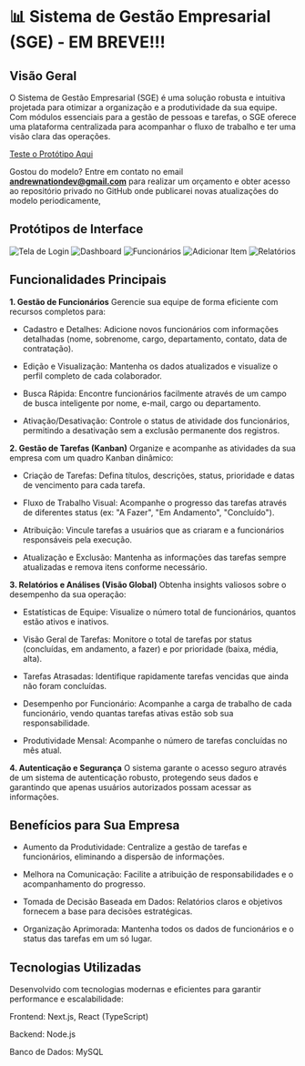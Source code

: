 # 📊 Sistema de Gestão Empresarial (SGE) - EM BREVE!!!

## Visão Geral
O Sistema de Gestão Empresarial (SGE) é uma solução robusta e intuitiva projetada para otimizar a organização e a produtividade da sua equipe. Com módulos essenciais para a gestão de pessoas e tarefas, o SGE oferece uma plataforma centralizada para acompanhar o fluxo de trabalho e ter uma visão clara das operações.

[Teste o Protótipo Aqui](https://sge-sistema-ger-empresarial.vercel.app/login)

Gostou do modelo? Entre em contato no email **andrewnationdev@gmail.com** para realizar um orçamento e obter acesso ao repositório privado no GitHub onde publicarei novas atualizações do modelo periodicamente,

## Protótipos de Interface

![Tela de Login](https://andrewnationdev.vercel.app/img/sge/sge-prototipo1.png)
![Dashboard](https://andrewnationdev.vercel.app/img/sge/sge-prototipo2.png)
![Funcionários](https://andrewnationdev.vercel.app/img/sge/sge-prototipo3.png)
![Adicionar Item](https://andrewnationdev.vercel.app/img/sge/sge-prototipo4.png)
![Relatórios](https://andrewnationdev.vercel.app/img/sge/sge-prototipo5.png)

## Funcionalidades Principais
**1. Gestão de Funcionários**
Gerencie sua equipe de forma eficiente com recursos completos para:

- Cadastro e Detalhes: Adicione novos funcionários com informações detalhadas (nome, sobrenome, cargo, departamento, contato, data de contratação).

- Edição e Visualização: Mantenha os dados atualizados e visualize o perfil completo de cada colaborador.

- Busca Rápida: Encontre funcionários facilmente através de um campo de busca inteligente por nome, e-mail, cargo ou departamento.

- Ativação/Desativação: Controle o status de atividade dos funcionários, permitindo a desativação sem a exclusão permanente dos registros.

**2. Gestão de Tarefas (Kanban)**
Organize e acompanhe as atividades da sua empresa com um quadro Kanban dinâmico:

- Criação de Tarefas: Defina títulos, descrições, status, prioridade e datas de vencimento para cada tarefa.

- Fluxo de Trabalho Visual: Acompanhe o progresso das tarefas através de diferentes status (ex: "A Fazer", "Em Andamento", "Concluído").

- Atribuição: Vincule tarefas a usuários que as criaram e a funcionários responsáveis pela execução.

- Atualização e Exclusão: Mantenha as informações das tarefas sempre atualizadas e remova itens conforme necessário.

**3. Relatórios e Análises (Visão Global)**
Obtenha insights valiosos sobre o desempenho da sua operação:

- Estatísticas de Equipe: Visualize o número total de funcionários, quantos estão ativos e inativos.

- Visão Geral de Tarefas: Monitore o total de tarefas por status (concluídas, em andamento, a fazer) e por prioridade (baixa, média, alta).

- Tarefas Atrasadas: Identifique rapidamente tarefas vencidas que ainda não foram concluídas.

- Desempenho por Funcionário: Acompanhe a carga de trabalho de cada funcionário, vendo quantas tarefas ativas estão sob sua responsabilidade.

- Produtividade Mensal: Acompanhe o número de tarefas concluídas no mês atual.

**4. Autenticação e Segurança**
O sistema garante o acesso seguro através de um sistema de autenticação robusto, protegendo seus dados e garantindo que apenas usuários autorizados possam acessar as informações.

## Benefícios para Sua Empresa
- Aumento da Produtividade: Centralize a gestão de tarefas e funcionários, eliminando a dispersão de informações.

- Melhora na Comunicação: Facilite a atribuição de responsabilidades e o acompanhamento do progresso.

- Tomada de Decisão Baseada em Dados: Relatórios claros e objetivos fornecem a base para decisões estratégicas.

- Organização Aprimorada: Mantenha todos os dados de funcionários e o status das tarefas em um só lugar.

## Tecnologias Utilizadas
Desenvolvido com tecnologias modernas e eficientes para garantir performance e escalabilidade:

Frontend: Next.js, React (TypeScript)

Backend: Node.js

Banco de Dados: MySQL